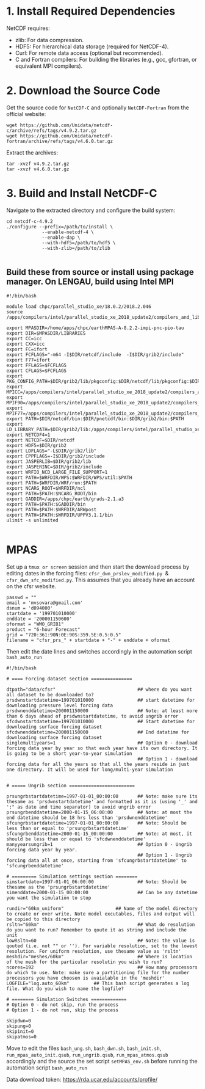# 1. Install Required Dependencies
NetCDF requires:

- zlib: For data compression.
- HDF5: For hierarchical data storage (required for NetCDF-4).
- Curl: For remote data access (optional but recommended).
- C and Fortran compilers: For building the libraries (e.g., gcc, gfortran, or equivalent MPI compilers).

# 2. Download the Source Code
Get the source code for ```NetCDF-C``` and optionally ```NetCDF-Fortran``` from the official website:
```
wget https://github.com/Unidata/netcdf-c/archive/refs/tags/v4.9.2.tar.gz
wget https://github.com/Unidata/netcdf-fortran/archive/refs/tags/v4.6.0.tar.gz
```
Extract the archives:
```
tar -xvzf v4.9.2.tar.gz
tar -xvzf v4.6.0.tar.gz
```
# 3. Build and Install NetCDF-C
Navigate to the extracted directory and configure the build system:
```
cd netcdf-c-4.9.2
./configure --prefix=/path/to/install \
             --enable-netcdf-4 \
             --enable-dap \
             --with-hdf5=/path/to/hdf5 \
             --with-zlib=/path/to/zlib


```

## Build these from source or install using package manager. On LENGAU, build using Intel MPI
```
#!/bin/bash

module load chpc/parallel_studio_xe/18.0.2/2018.2.046
source /apps/compilers/intel/parallel_studio_xe_2018_update2/compilers_and_libraries/linux/mpi/bin64/mpivars.sh

export MPASDIR=/home/apps/chpc/earthMPAS-A-8.2.2-impi-pnc-pio-tau
export DIR=$MPASDIR/LIBRARIES
export CC=icc
export CXX=icc
export FC=ifort
export FCFLAGS="-m64 -I$DIR/netcdf/include  -I$DIR/grib2/include"
export F77=ifort
export FFLAGS=$FCFLAGS
export CFLAGS=$FCFLAGS
export PKG_CONFIG_PATH=$DIR/grib2/lib/pkgconfig:$DIR/netcdf/lib/pkgconfig:$DIR/pnetcdf/lib/pkgconfig
export MPICC=/apps/compilers/intel/parallel_studio_xe_2018_update2/compilers_and_libraries/linux/mpi/intel64/bin/mpiicc
export MPIF90=/apps/compilers/intel/parallel_studio_xe_2018_update2/compilers_and_libraries/linux/mpi/intel64/bin/mpiifort
export MPIF77=/apps/compilers/intel/parallel_studio_xe_2018_update2/compilers_and_libraries/linux/mpi/intel64/bin/mpiifort
export PATH=$DIR/netcdf/bin:$DIR/pnetcdf/bin:$DIR/grib2/bin:$PATH
export LD_LIBRARY_PATH=$DIR/grib2/lib:/apps/compilers/intel/parallel_studio_xe_2018_update2/compilers_and_libraries_2018.2.199/linux/compiler/lib/intel64_lin:$DIR/netcdf/lib:$DIR/pnetcdf/lib:$LD_LIBRARY_PATH
export NETCDF4=1
export NETCDF=$DIR/netcdf
export HDF5=$DIR/grib2
export LDFLAGS="-L$DIR/grib2/lib"
export CPPFLAGS=-I$DIR/grib2/include
export JASPERLIB=$DIR/grib2/lib
export JASPERINC=$DIR/grib2/include
export WRFIO_NCD_LARGE_FILE_SUPPORT=1
export PATH=$WRFDIR/WPS:$WRFDIR/WPS/util:$PATH
export PATH=$WRFDIR/WRF/run:$PATH
export NCARG_ROOT=$WRFDIR/ncl
export PATH=$PATH:$NCARG_ROOT/bin
export GADDIR=/apps/chpc/earth/grads-2.1.a3
export PATH=$PATH:$GADDIR/bin
export PATH=$PATH:$WRFDIR/ARWpost
export PATH=$PATH:$WRFDIR/UPPV3.1.1/bin
ulimit -s unlimited


```




# MPAS

Set up a ```tmux or screen``` session and then start the download process by editing dates in the forcing files: 
```cfsr_dwn_prslev_modified.py ```& ```cfsr_dwn_sfc_modified.py```. This assumes that you already have an account on the cfsr website. 
```
passwd = ""
email = 'mvsovara@gmail.com'
dsnum = 'd094000'
startdate = '199701010000'
enddate = '200001150600'
oformat = "WMO_GRIB1"
product = "6-hour Forecast"
grid = "720:361:90N:0E:90S:359.5E:0.5:0.5"
filename = "cfsr_prs_" + startdate + "-" + enddate + oformat
```

Then edit the date lines and switches accordingly in the automation script ```bash_auto_run ```
```
#!/bin/bash

# ==== Forcing dataset section ===============

dtpath="data/cfsr"                              ## where do you want all dataset to be downloaded to?
prsdwnstartdatetime=199701010000                ## start datetime for downloading pressure level forcing data
prsdwnenddatetime=200001150000                  ## Note: at least more than 6 days ahead of prsdwnstartdatetime, to avoid ungrib error
sfcdwnstartdatetime=199701010000                ## Start datetime for downloading surface forcing dataset
sfcdwnenddatetime=200001150000                  ## End datatime for downloading surface forcing dataset
singlemultiyears=1                              ## Option 0 - download forcing data year by year so that each year have its own directory. It is going to be a short year-to-year simulation
                                                ## Option 1 - download forcing data for all the years so that all the years reside in just one directory. It will be used for long/multi-year simulation


# ===== Ungrib section ========================

prsungrbstartdatetime=1997-01-01_00:00:00       ## Note: make sure its thesame as 'prsdwnstartdatetime' and formatted as it is (using '_' and ':" as date and time separator) to avoid ungrib error
prsungrbenddatetime=2000-01-15_06:00:00         ## Note: at most the end datetime should be 18 hrs less than 'prsdwnenddatetime'
sfcungrbstartdatetime=1997-01-01_00:00:00       ## Note: Should be less than or equal to 'prsungrbstartdatetime'
sfcungrbenddatetime=2000-01-15_00:00:00         ## Note: at most, it should be less than or equal to 'sfcdwnenddatetime'
manyyearsungrib=1                               ## Option 0 - Ungrib forcing data year by year.
                                                ## Option 1 - Ungrib forcing data all at once, starting from 'sfcungrbstartdatetime' to 'sfcungrbenddatetime'

# ========= Simulation settings section ========
simstartdate=1997-01-01_06:00:00                ## Note: Should be thesame as the 'prsungrbstartdatetime'
simenddate=2000-01-15_00:00:00                  ## Can be any datetime you want the simulation to stop

rundir="60km_uniform"                   ## Name of the model directory to create or over write. Note model excutables, files and output will be copied to this directory
rsltn="60km"                                    ## What do resolution do you want to run? Remember to qoute it as string and include the unit
lowRsltn=60                                     ## Note: the value is qouted (i.e. not "" or ''). For variable resolution, set to the lowest resolution. For uniform resolution, use thesame value as 'rsltn'
meshdir="meshes/60km"                           ## Where is location of the mesh for the particular resolutin you wish to run?
ncores=192                                      ## How many processors do which to use. Note: make sure a partitioning file for the number processors you have choosen is avaialable in the 'meshdir'
LOGFILE="log.auto_60km"         ## This bash script generates a log file. What do you wish to name the logfile?

# ======== Simulation Switches =============
# Option 0 - do not skip, run the process
# Option 1 - do not run, skip the process

skipdwn=0
skipung=0
skipinit=0
skipatmos=0

```

Move to edit the files ```bash_ung.sh```, ```bash_dwn.sh```, ```bash_init.sh```, ```run_mpas_auto_init.qsub```, ```run_ungrib.qsub```, ```run_mpas_atmos.qsub``` accordingly and the source the set script ```setMPAS_env.sh``` before running the automation script ```bash_auto_run```

Data download token: https://rda.ucar.edu/accounts/profile/
